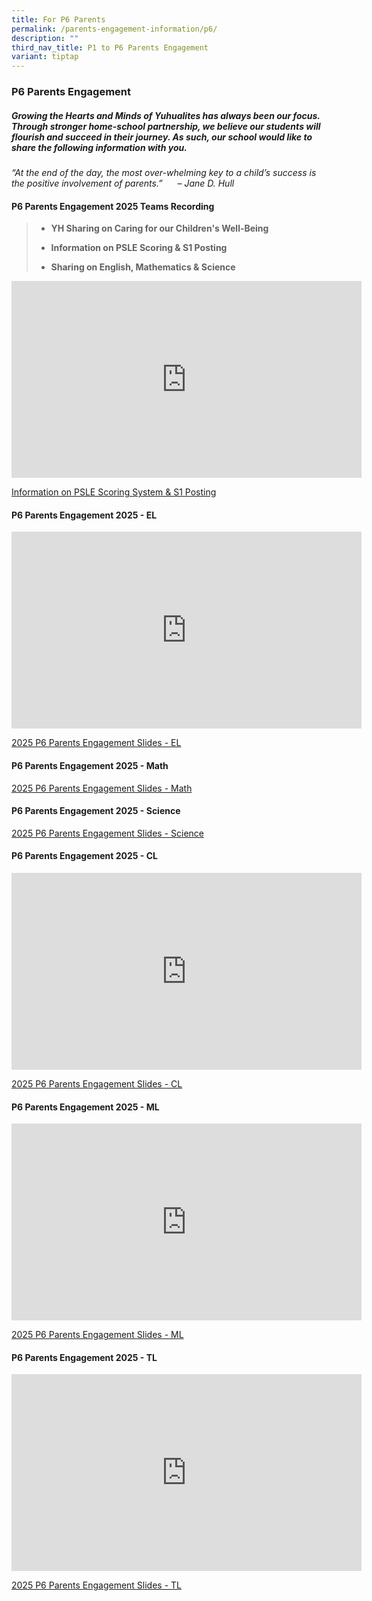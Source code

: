```yaml
---
title: For P6 Parents
permalink: /parents-engagement-information/p6/
description: ""
third_nav_title: P1 to P6 Parents Engagement
variant: tiptap
---
```

<h3>P6 Parents Engagement</h3>
<h5>Growing the Hearts and Minds of Yuhualites has always been our focus. Through stronger home-school partnership, we believe our students will flourish and succeed in their journey. As such, our school would like to share the following information with you.</h5>
<p><em>“At the end of the day, the most over-whelming key to a child’s success is the positive involvement of parents.”&nbsp; &nbsp; &nbsp; – Jane D. Hull</em>
</p>
<h4><strong>P6 Parents Engagement 2025 Teams Recording</strong></h4>
<blockquote>
<ul data-tight="true" class="tight">
<li>
<p><strong>YH Sharing on Caring for our Children's Well-Being</strong>
</p>
</li>
<li>
<p><strong>Information on PSLE Scoring &amp; S1 Posting</strong>
</p>
</li>
<li>
<p><strong>Sharing on English, Mathematics &amp; Science</strong>
</p>
</li>
</ul>
</blockquote>
<div class="iframe-wrapper">
<iframe height="315" width="560" allowfullscreen="true" frameborder="0" src="https://www.youtube.com/embed/wS464J9TWy8?si=h_1X7eG4T89_6NR2"></iframe>
</div>
<p><a href="/files/PSLE_2025__For_parents.pdf" rel="noopener nofollow" target="_blank">Information on PSLE Scoring System &amp; S1 Posting</a>
</p>
<h4><strong>P6 Parents Engagement 2025 - EL</strong></h4>
<div class="iframe-wrapper">
<iframe height="315" width="560" allowfullscreen="true" frameborder="0" src="https://www.youtube.com/embed/30k9GrTtP98?si=pL4pgd0EXrVurBwC"></iframe>
</div>
<p><a href="/files/2025_P6_Parents_Engagement_EL.pdf" rel="noopener nofollow" target="_blank">2025 P6 Parents Engagement Slides - EL</a>
</p>
<h4><strong>P6 Parents Engagement 2025 - Math</strong></h4>
<p><a href="/files/2025_P6_Parent_Engagement_MA.pdf" rel="noopener nofollow" target="_blank">2025 P6 Parents Engagement Slides - Math</a>
</p>
<h4><strong>P6 Parents Engagement 2025 - Science</strong></h4>
<p><a href="/files/2025_Parent_engagement_P6_SC.pdf" rel="noopener nofollow" target="_blank">2025 P6 Parents Engagement Slides - Science</a>
</p>
<h4><strong>P6 Parents Engagement 2025 - CL</strong></h4>
<div class="iframe-wrapper">
<iframe height="315" width="560" allowfullscreen="true" frameborder="0" src="https://www.youtube.com/embed/_jBQvpGqhVI?si=pKKnNGTVsRO1mvii"></iframe>
</div>
<p><a href="/files/2025_P6_Parent_Engagement_CL.pdf" rel="noopener nofollow" target="_blank">2025 P6 Parents Engagement Slides - CL</a>
</p>
<h4><strong>P6 Parents Engagement 2025 - ML</strong></h4>
<div class="iframe-wrapper">
<iframe height="315" width="560" allowfullscreen="true" frameborder="0" src="https://www.youtube.com/embed/5DlvIwVBaes?si=o7e1fksVsMcdAQRn"></iframe>
</div>
<p><a href="/files/2025_Parent_Engagement_ML.pdf" rel="noopener nofollow" target="_blank">2025 P6 Parents Engagement Slides - ML</a>
</p>
<h4><strong>P6 Parents Engagement 2025 - TL</strong></h4>
<div class="iframe-wrapper">
<iframe height="315" width="560" allowfullscreen="true" frameborder="0" src="https://www.youtube.com/embed/v0gv3nk4qus?si=E23iI8YytMeGAp5_"></iframe>
</div>
<p><a href="/files/2025_P6_Parent_Engagement_TL.pdf" rel="noopener nofollow" target="_blank">2025 P6 Parents Engagement Slides - TL</a>
</p>
<p></p>
<p></p>
<p></p>
<p></p>